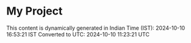 # My Project

This content is dynamically generated in Indian Time (IST): 2024-10-10 16:53:21 IST
Converted to UTC: 2024-10-10 11:23:21 UTC
